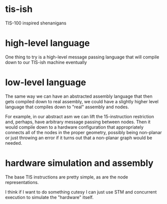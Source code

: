 # tis-ish
TIS-100 inspired shenanigans
# high-level language
One thing to try is a high-level message passing language that will compile down to our TIS-ish machine eventually
# low-level language
The same way we can have an abstracted assembly language that then gets compiled down to real assembly, we could have a slightly higher level language that compiles down to "real" assembly and nodes. 

For example, in our abstract asm we can lift the 15-instruction restriction and, perhaps, have arbitrary message
passing between nodes. Then it would compile down to a hardware configuration that appropriately connects all of the nodes in the proper geometry, possibly being non-planar or just throwing an error if it turns out that a non-planar graph would be needed.
# hardware simulation and assembly
The base TIS instructions are pretty simple, as are the node representations.

I think if I want to do something cutesy I can just use STM and concurrent execution to simulate the "hardware" itself.
